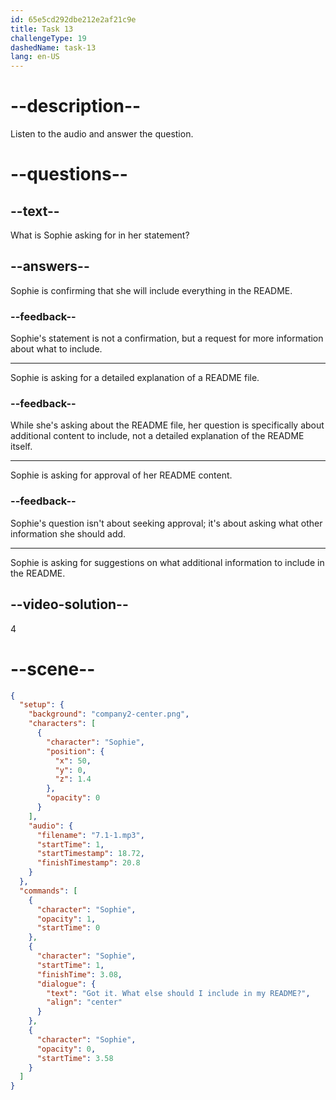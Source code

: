 ```yaml
---
id: 65e5cd292dbe212e2af21c9e
title: Task 13
challengeType: 19
dashedName: task-13
lang: en-US
---
```


<!-- (Audio) Sophie: Got it. What else should I include in my README? -->

# --description--

Listen to the audio and answer the question.

# --questions--

## --text--

What is Sophie asking for in her statement?

## --answers--

Sophie is confirming that she will include everything in the README.

### --feedback--

Sophie's statement is not a confirmation, but a request for more information about what to include.

---

Sophie is asking for a detailed explanation of a README file.

### --feedback--

While she's asking about the README file, her question is specifically about additional content to include, not a detailed explanation of the README itself.

---

Sophie is asking for approval of her README content.

### --feedback--

Sophie's question isn't about seeking approval; it's about asking what other information she should add.

---

Sophie is asking for suggestions on what additional information to include in the README.

## --video-solution--

4

# --scene--

```json
{
  "setup": {
    "background": "company2-center.png",
    "characters": [
      {
        "character": "Sophie",
        "position": {
          "x": 50,
          "y": 0,
          "z": 1.4
        },
        "opacity": 0
      }
    ],
    "audio": {
      "filename": "7.1-1.mp3",
      "startTime": 1,
      "startTimestamp": 18.72,
      "finishTimestamp": 20.8
    }
  },
  "commands": [
    {
      "character": "Sophie",
      "opacity": 1,
      "startTime": 0
    },
    {
      "character": "Sophie",
      "startTime": 1,
      "finishTime": 3.08,
      "dialogue": {
        "text": "Got it. What else should I include in my README?",
        "align": "center"
      }
    },
    {
      "character": "Sophie",
      "opacity": 0,
      "startTime": 3.58
    }
  ]
}
```
